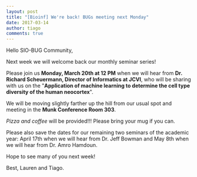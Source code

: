 ```yaml
---
layout: post
title: "[Bioinf] We're back! BUGs meeting next Monday"
date: 2017-03-14
author: tiago
comments: true
---
```


Hello SIO-BUG Community,

Next week we will welcome back our monthly seminar series! 

Please join us **Monday, March 20th at 12 PM** when we will hear from **Dr. Richard Scheuermann, Director of Informatics at JCVI**, who will be sharing with us on the "**Application of machine learning to determine the cell type diversity of the human neocortex**". 

We will be moving slightly farther up the hill from our usual spot and meeting in the **Munk Conference Room 303**. 

_Pizza and coffee_ will be provided!!! Please bring your mug if you can.

Please also save the dates for our remaining two seminars of the academic year: April 17th when we will hear from Dr. Jeff Bowman and May 8th when we will hear from Dr. Amro Hamdoun. 

Hope to see many of you next week!

Best,
Lauren and Tiago.